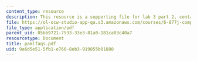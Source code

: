 ```yaml
---
content_type: resource
description: This resource is a supporting file for lab 3 part 2, contains PAML faqs.
file: https://ol-ocw-studio-app-qa.s3.amazonaws.com/courses/6-877j-computational-evolutionary-biology-fall-2005/9a6d5e515fb1e7608eb3919855b01880_pamlfaqs.pdf
file_type: application/pdf
parent_uid: 05bb9721-7533-33e3-81a0-181ca03c40a7
resourcetype: Document
title: pamlfaqs.pdf
uid: 9a6d5e51-5fb1-e760-8eb3-919855b01880
---
```


